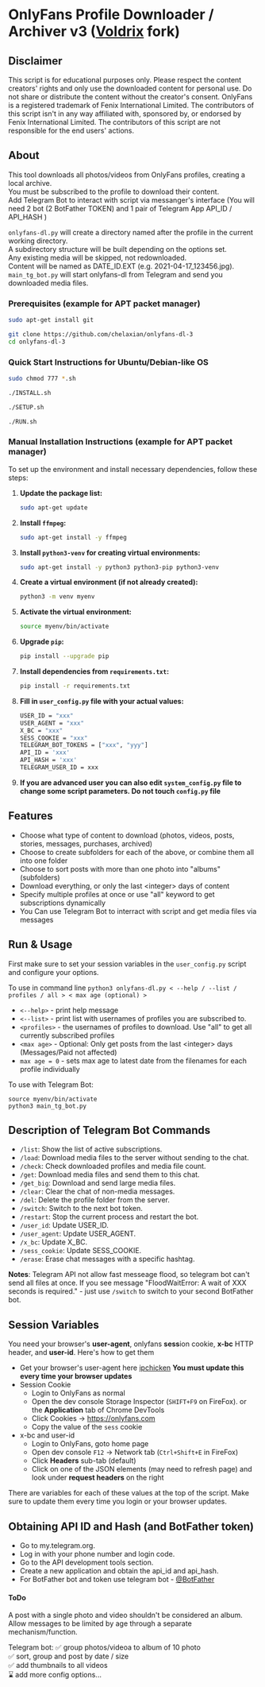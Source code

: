 # OnlyFans Profile Downloader / Archiver v3 ([Voldrix](https://github.com/Voldrix/onlyfans-dl-2) fork)

## Disclaimer
This script is for educational purposes only. Please respect the content creators' rights and only use the downloaded content for personal use. Do not share or distribute the content without the creator's consent.
OnlyFans is a registered trademark of Fenix International Limited. The contributors of this script isn't in any way affiliated with, sponsored by, or endorsed by Fenix International Limited. The contributors of this script are not responsible for the end users' actions.

## About
This tool downloads all photos/videos from OnlyFans profiles, creating a local archive.\
You must be subscribed to the profile to download their content.\
Add Telegram Bot to interact with script via messanger's interface (You will need 2 bot (2 BotFather TOKEN) and 1 pair of Telegram App API_ID / API_HASH )

`onlyfans-dl.py` will create a directory named after the profile in the current working directory.\
A subdirectory structure will be built depending on the options set.\
Any existing media will be skipped, not redownloaded.\
Content will be named as DATE_ID.EXT (e.g. 2021-04-17_123456.jpg).\
`main_tg_bot.py` will start onlyfans-dl from Telegram and send you downloaded media files.

### Prerequisites (example for APT packet manager)
   ```bash
   sudo apt-get install git
   ```
   ```bash
   git clone https://github.com/chelaxian/onlyfans-dl-3
   cd onlyfans-dl-3
   ```
### Quick Start Instructions for Ubuntu/Debian-like OS

   ```bash
   sudo chmod 777 *.sh
   ```
    
   ```bash
   ./INSTALL.sh
   ```

   ```bash
   ./SETUP.sh
   ```
    
   ```bash
   ./RUN.sh
   ```
    
### Manual Installation Instructions (example for APT packet manager)

To set up the environment and install necessary dependencies, follow these steps:

1. **Update the package list:**

    ```bash
    sudo apt-get update
    ```

2. **Install `ffmpeg`:**

    ```bash
    sudo apt-get install -y ffmpeg
    ```

3. **Install `python3-venv` for creating virtual environments:**

    ```bash
    sudo apt-get install -y python3 python3-pip python3-venv
    ```

4. **Create a virtual environment (if not already created):**

    ```bash
    python3 -m venv myenv
    ```

5. **Activate the virtual environment:**

    ```bash
    source myenv/bin/activate
    ```

6. **Upgrade `pip`:**

    ```bash
    pip install --upgrade pip
    ```

7. **Install dependencies from `requirements.txt`:**

    ```bash
    pip install -r requirements.txt
    ```
8. **Fill in `user_config.py` file with your actual values:**
    ```bash
    USER_ID = "xxx"
    USER_AGENT = "xxx"
    X_BC = "xxx"
    SESS_COOKIE = "xxx"
    TELEGRAM_BOT_TOKENS = ["xxx", "yyy"]
    API_ID = 'xxx'
    API_HASH = 'xxx'
    TELEGRAM_USER_ID = xxx
    ```

 9. **If you are advanced user you can also edit `system_config.py` file to change some script parameters. Do not touch `config.py` file**

## Features
* Choose what type of content to download (photos, videos, posts, stories, messages, purchases, archived)
* Choose to create subfolders for each of the above, or combine them all into one folder
* Choose to sort posts with more than one photo into "albums" (subfolders)
* Download everything, or only the last &lt;integer&gt; days of content
* Specify multiple profiles at once or use "all" keyword to get subscriptions dynamically
* You Can use Telegram Bot to interract with script and get media files via messages

## Run & Usage
First make sure to set your session variables in the `user_config.py` script and configure your options.

To use in command line
`python3 onlyfans-dl.py < --help / --list / profiles / all > < max age (optional) >`
* `<--help>` - print help message
* `<--list>` - print list with usernames of profiles you are subscribed to. 
* `<profiles>` - the usernames of profiles to download. Use "all" to get all currently subscribed profiles
* `<max age>` - Optional: Only get posts from the last &lt;integer&gt; days (Messages/Paid not affected)
* `max age = 0` - sets max age to latest date from the filenames for each profile individually

To use with Telegram Bot:

`source myenv/bin/activate` \
`python3 main_tg_bot.py` 

## Description of Telegram Bot Commands
* `/list`: Show the list of active subscriptions.
* `/load`: Download media files to the server without sending to the chat.
* `/check`: Check downloaded profiles and media file count.
* `/get`: Download media files and send them to this chat.
* `/get_big`: Download and send large media files.
* `/clear`: Clear the chat of non-media messages.
* `/del`: Delete the profile folder from the server.
* `/switch`: Switch to the next bot token.
* `/restart`: Stop the current process and restart the bot.
* `/user_id`: Update USER_ID.
* `/user_agent`: Update USER_AGENT.
* `/x_bc`: Update X_BC.
* `/sess_cookie`: Update SESS_COOKIE.
* `/erase`: Erase chat messages with a specific hashtag.

**Notes**: Telegram API not allow fast messeage flood, so telegram bot can't send all files at once. If you see message "FloodWaitError: A wait of XXX seconds is required." - just use `/switch` to switch to your second BotFather bot.

## Session Variables
You need your browser's __user-agent__, onlyfans **sess**ion cookie, __x-bc__ HTTP header, and **user-id**. Here's how to get them

- Get your browser's user-agent here [ipchicken](https://ipchicken.com/) __You must update this every time your browser updates__
- Session Cookie
  - Login to OnlyFans as normal
  - Open the dev console Storage Inspector (`SHIFT+F9` on FireFox). or the __Application__ tab of Chrome DevTools
  - Click Cookies -> https://onlyfans.com
  - Copy the value of the `sess` cookie
- x-bc and user-id
  - Login to OnlyFans, goto home page
  - Open dev console `F12` -> Network tab (`Ctrl+Shift+E` in FireFox)
  - Click __Headers__ sub-tab (default)
  - Click on one of the JSON elements (may need to refresh page) and look under __request headers__ on the right

There are variables for each of these values at the top of the script. Make sure to update them every time you login or your browser updates.

## Obtaining API ID and Hash (and BotFather token)
* Go to my.telegram.org.
* Log in with your phone number and login code.
* Go to the API development tools section.
* Create a new application and obtain the api_id and api_hash.
* For BotFather bot and token use telegram bot - [@BotFather](https://t.me/BotFather)

#### ToDo
A post with a single photo and video shouldn't be considered an album.\
Allow messages to be limited by age through a separate mechanism/function.

Telegram bot:
✅ group photos/videoa to album of 10 photo \
✅ sort, group and post by date / size \
✅ add thumbnails to all videos \
⌛️ add more config options...
